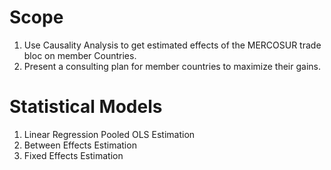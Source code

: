 # Scope
1. Use Causality Analysis to get estimated effects of the MERCOSUR trade bloc on member Countries.
2. Present a consulting plan for member countries to maximize their gains.

# Statistical Models
1. Linear Regression Pooled OLS Estimation
2. Between Effects Estimation
3. Fixed Effects Estimation
